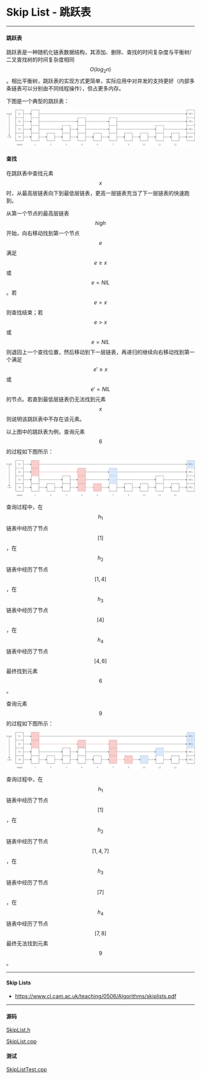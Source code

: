 <script type="text/javascript" src="https://cdnjs.cloudflare.com/ajax/libs/mathjax/2.7.1/MathJax.js?config=TeX-AMS-MML_HTMLorMML"></script>

# Skip List - 跳跃表

--------

#### 跳跃表

跳跃表是一种随机化链表数据结构，其添加、删除、查找的时间复杂度与平衡树/二叉查找树的时间复杂度相同$$ O(log_2 n) $$。相比平衡树，跳跃表的实现方式更简单，实际应用中对并发的支持更好（内部多条链表可以分别由不同线程操作），但占更多内存。

下图是一个典型的跳跃表：

![SkipList1.png](../res/SkipList1.png)

#### 查找

在跳跃表中查找元素$$ x $$时，从最高层链表向下到最低层链表，更高一层链表充当了下一层链表的快速跑到。

从第一个节点的最高层链表$$ high $$开始，向右移动找到第一个节点$$ e $$满足$$ e \geq x $$或$$ e = NIL $$。若$$ e = x $$则查找结束；若$$ e \gt x $$或$$ e = NIL $$则退回上一个查找位置，然后移动到下一层链表，再递归的继续向右移动找到第一个满足$$ e' \geq x $$或$$ e' = NIL $$的节点。若直到最低层链表仍无法找到元素$$ x $$则说明该跳跃表中不存在该元素。

以上图中的跳跃表为例，查询元素$$ 6 $$的过程如下图所示：

![SkipList2.png](../res/SkipList2.png)

查询过程中，在$$ h_{1} $$链表中经历了节点$$ [1] $$，在$$ h_{2} $$链表中经历了节点$$ [1, 4] $$，在$$ h_{3} $$链表中经历了节点$$ [4] $$，在$$ h_{4} $$链表中经历了节点$$ [4, 6] $$最终找到元素$$ 6 $$。

查询元素$$ 9 $$的过程如下图所示：

![SkipList3.png](../res/SkipList3.png)

查询过程中，在$$ h_{1} $$链表中经历了节点$$ [1] $$，在$$ h_{2} $$链表中经历了节点$$ [1, 4, 7] $$，在$$ h_{3} $$链表中经历了节点$$ [7] $$，在$$ h_{4} $$链表中经历了节点$$ [7, 8] $$最终无法找到元素$$ 9 $$。

--------

#### Skip Lists

* https://www.cl.cam.ac.uk/teaching/0506/Algorithms/skiplists.pdf

--------

#### 源码

[SkipList.h](https://github.com/linrongbin16/Way-to-Algorithm/blob/master/src/DataStructure/SkipList.h)

[SkipList.cpp](https://github.com/linrongbin16/Way-to-Algorithm/blob/master/src/DataStructure/SkipList.cpp)

#### 测试

[SkipListTest.cpp](https://github.com/linrongbin16/Way-to-Algorithm/blob/master/src/DataStructure/SkipListTest.cpp)

